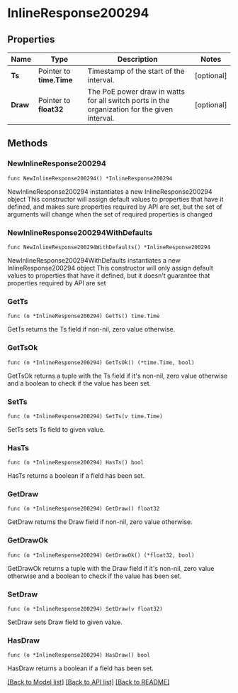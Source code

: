 # InlineResponse200294

## Properties

Name | Type | Description | Notes
------------ | ------------- | ------------- | -------------
**Ts** | Pointer to **time.Time** | Timestamp of the start of the interval. | [optional] 
**Draw** | Pointer to **float32** | The PoE power draw in watts for all switch ports in the organization for the given interval. | [optional] 

## Methods

### NewInlineResponse200294

`func NewInlineResponse200294() *InlineResponse200294`

NewInlineResponse200294 instantiates a new InlineResponse200294 object
This constructor will assign default values to properties that have it defined,
and makes sure properties required by API are set, but the set of arguments
will change when the set of required properties is changed

### NewInlineResponse200294WithDefaults

`func NewInlineResponse200294WithDefaults() *InlineResponse200294`

NewInlineResponse200294WithDefaults instantiates a new InlineResponse200294 object
This constructor will only assign default values to properties that have it defined,
but it doesn't guarantee that properties required by API are set

### GetTs

`func (o *InlineResponse200294) GetTs() time.Time`

GetTs returns the Ts field if non-nil, zero value otherwise.

### GetTsOk

`func (o *InlineResponse200294) GetTsOk() (*time.Time, bool)`

GetTsOk returns a tuple with the Ts field if it's non-nil, zero value otherwise
and a boolean to check if the value has been set.

### SetTs

`func (o *InlineResponse200294) SetTs(v time.Time)`

SetTs sets Ts field to given value.

### HasTs

`func (o *InlineResponse200294) HasTs() bool`

HasTs returns a boolean if a field has been set.

### GetDraw

`func (o *InlineResponse200294) GetDraw() float32`

GetDraw returns the Draw field if non-nil, zero value otherwise.

### GetDrawOk

`func (o *InlineResponse200294) GetDrawOk() (*float32, bool)`

GetDrawOk returns a tuple with the Draw field if it's non-nil, zero value otherwise
and a boolean to check if the value has been set.

### SetDraw

`func (o *InlineResponse200294) SetDraw(v float32)`

SetDraw sets Draw field to given value.

### HasDraw

`func (o *InlineResponse200294) HasDraw() bool`

HasDraw returns a boolean if a field has been set.


[[Back to Model list]](../README.md#documentation-for-models) [[Back to API list]](../README.md#documentation-for-api-endpoints) [[Back to README]](../README.md)


